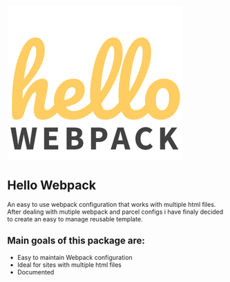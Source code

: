 
![Alt text](https://github.com/kevinletchford/hello-webpack/blob/master/logo.svg "Optional title")

# Hello Webpack
An easy to use webpack configuration that works with multiple html files. After dealing with mutiple webpack and parcel configs i have finaly decided to create an easy to manage reusable template. 

## Main goals of this package are:

-   Easy to maintain Webpack configuration
-   Ideal for sites with multiple html files
-   Documented